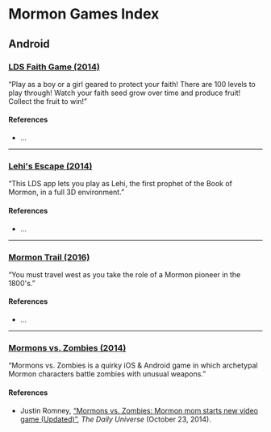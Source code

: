 # Mormon Games Index
## Android

### [LDS Faith Game (2014)](https://play.google.com/store/apps/details?id=com.thehyzercompanyllc.ldsfaithgame)

“Play as a boy or a girl geared to protect your faith! There are 100 levels to play through! Watch your faith seed grow over time and produce fruit! Collect the fruit to win!”

#### References
- ...

---

### [Lehi's Escape (2014)](https://play.google.com/store/apps/details?id=com.thehyzercompanyllc.lehisescape)

“This LDS app lets you play as Lehi, the first prophet of the Book of Mormon, in a full 3D environment.”

#### References
- ...

---

### [Mormon Trail (2016)](https://play.google.com/store/apps/details?id=com.sub6resources.westwardho)

“You must travel west as you take the role of a Mormon pioneer in the 1800's.”

#### References
 - ...

 ---

### [Mormons vs. Zombies (2014)](https://www.facebook.com/MormonsvsZombies)

“Mormons vs. Zombies is a quirky iOS & Android game in which archetypal Mormon characters battle zombies with unusual weapons.”

#### References
 - Justin Romney, [“Mormons vs. Zombies: Mormon mom starts new video game (Updated)”](http://universe.byu.edu/2014/10/23/mormons-vs-zombies/), _The Daily Universe_ (October 23, 2014).
